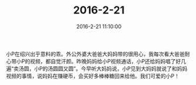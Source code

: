 ﻿---
title: "2016-2-21"
date: 2016-2-21 11:10:00
tags: 文字
categories: 爸爸
---
小P在绍兴出乎意料的乖。外公外婆大爸爸大妈妈带的很用心，我每次看大爸爸耐心带小P的视频，都自觉汗颜。昨晚妈妈给小P视频通话，小P还给妈妈唱了好几遍“卖汤圆，小P的汤圆圆又圆”。今早听大妈妈说，小P见到大妈妈就说了和妈妈视频的事情，说妈妈在赚硬币，会买好多棒棒糖回来给他。我们可爱的小P！ ​​​​ 